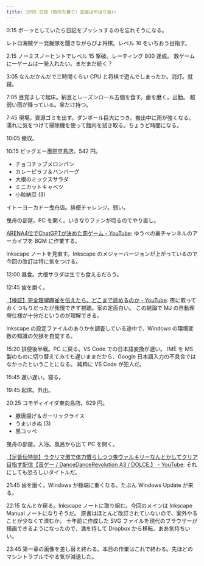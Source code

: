 ```yaml
---
title: 1095 日目（雨のち曇り）豆腐はやはり旨い
---
```


0:15 ボーッとしていたら日記をプッシュするのを忘れそうになる。

レトロ海賊ゲー発掘隊を聞きながらぴよ将棋。レベル 16 をいちおう目指す。

2:15 ノーミスノーヒントでレベル 15 撃破。レーティング 800 達成。
数ゲームに一ゲームは一発入れたい。まだまだ続く？

3:05 なんだかんだで三時間くらい CPU と将棋で遊んでしまったか。消灯。就寝。

7:05 目覚ましで起床。納豆とレーズンロール五個を食す。歯を磨く。出勤。
超弱い雨が降っている。傘だけ持つ。

7:45 現場。資源ゴミを出す。ダンボール巨大につき。搬出中に雨が強くなる。
濡れに気をつけて掃除機を使って館内を拭き取る。ちょうど時間になる。

10:05 撤収。

10:15 ビッグエー墨田京島店。542 円。

* チョコチップメロンパン
* カレーピラフ＆ハンバーグ
* 大根のミックスサラダ
* ミニカットキャベツ
* 小粒納豆 (3)

イトーヨーカドー曳舟店。排便チャレンジ。弱い。

曳舟の部屋。PC を開く。いきなりファンが唸るのでやり直し。

[ARENA4位でChatGPTが決めた罰ゲーム - YouTube](https://www.youtube.com/watch?v=DHs9xr1vBUE):
ゆうべの裏チャンネルのアーカイブを BGM に作業する。

Inkscape ノートを見直す。Inkscape のメジャーバージョンが上がっているので今回の改訂は特に気をつける。

12:00 昼食。大根サラダは生でも食えるだろう。

12:45 歯を磨く。

[【検証】完全理牌麻雀を伝えたら、どこまで読めるのか - YouTube](https://www.youtube.com/watch?v=b6xxuZ0-1v8):
夜に取っておくつもりだったが我慢できず視聴。案の定面白い。
この結論で MJ の自動理牌仕様が十分だというのが理解できる。

Inkscape の設定ファイルのありかを調査している途中で、Windows の環境変数の知識の欠損を自覚する。

15:20 排便後半戦。PC に戻る。VS Code での日本語変換が遅い。
IME を MS 製のものに切り替えてみても遅いままだから、Google 日本語入力の不具合ではなかったということになる。
純粋に VS Code が犯人だ。

15:45 遅い遅い。寝る。

19:45 起床。外出。

20:25 コモディイイダ東向島店。629 円。

* 豚唐揚げ＆ガーリックライス
* うまいきぬ (3)
* 黒コッペ

曳舟の部屋。入浴。風呂から出て PC を開く。

[【足皆伝特訓】ラクリマ激で体力慣らしつつ鬼ヴァルキリーなんとかしてクリア目指す配信【音ゲー / DanceDanceRevolution A3 / DOLCE.】 - YouTube](https://www.youtube.com/watch?v=WpQqVqNgE8I):
それにしても恐ろしいタイトルだ。

21:45 歯を磨く。Windows が極端に重くなる。たぶん Windows Update が来る。

22:15 なんとか戻る。Inkscape ノートに取り組む。今回のメインは Inkscape Manual ノートになりそうだ。
原書はほとんど改訂されていないので、案外やることが少なくて済むか。
十年前に作成した SVG ファイルを現代のブラウザーが描画できるようになったので、満を持して
Dropbox から移転。ああ気持ちいい。

23:45 第一章の画像を差し替え終わる。本日の作業はこれで終わる。先ほどのマシントラブルでやる気が減退した。
